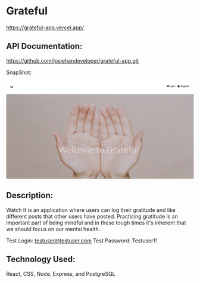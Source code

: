 # Grateful

https://grateful-app.vercel.app/

## API Documentation:

https://github.com/josiehandeveloper/grateful-app.git

SnapShot:

![](https://github.com/josiehandeveloper/grateful-app/blob/main/src/images/Screen%20Shot%202021-04-07%20at%2011.27.00%20PM%20(2).png)

## Description:

Watch It is an application where users can log their gratitude and like different posts that other users have posted. Practicing gratitude is an important part of being mindful and in these tough times it's inherent that we should focus on our mental health. 

Test Login: testuser@testuser.com
Test Password: Testuser1!

## Technology Used:
React, CSS, Node, Express, and PostgreSQL

